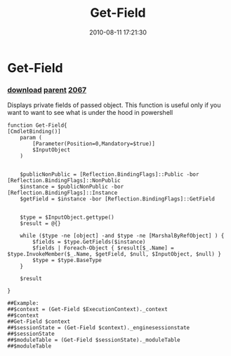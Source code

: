 ﻿---
pid:            2064
parent:         2057
children:       2067
poster:         Andrew Savinykh
title:          Get-Field
date:           2010-08-11 17:21:30
description:    Displays private fields of passed object. This function is useful only if you want to want to see what is under the hood in powershell
format:         posh
---

# Get-Field

### [download](2064.ps1) [parent](2057.md) [2067](2067.md)

Displays private fields of passed object. This function is useful only if you want to want to see what is under the hood in powershell

```posh
function Get-Field{
[CmdletBinding()]
	param ( 
		[Parameter(Position=0,Mandatory=$true)]
		$InputObject
	)
	
	
	$publicNonPublic = [Reflection.BindingFlags]::Public -bor [Reflection.BindingFlags]::NonPublic
	$instance = $publicNonPublic -bor [Reflection.BindingFlags]::Instance
	$getField = $instance -bor [Reflection.BindingFlags]::GetField
	
	
	$type = $InputObject.gettype()
	$result = @{}
	
	while ($type -ne [object] -and $type -ne [MarshalByRefObject] ) {
		$fields = $type.GetFields($instance)
		$fields | Foreach-Object { $result[$_.Name] =  $type.InvokeMember($_.Name, $getField, $null, $InputObject, $null) } 
		$type = $type.BaseType
	}
	
	$result
	
}

##Example:
##$context = (Get-Field $ExecutionContext)._context
##$context
##Get-Field $context
##$sessionState = (Get-Field $context)._enginesessionstate
##$sessionState
##$moduleTable = (Get-Field $sessionState)._moduleTable
##$moduleTable
```
